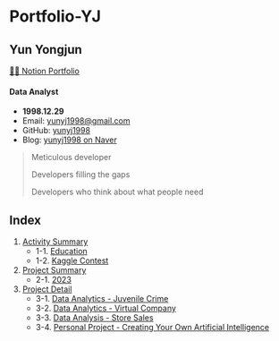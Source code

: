 # Portfolio-YJ

## Yun Yongjun

[👩‍💻 Notion Portfolio](https://www.notion.so/MR-_YUN-100d23b1a85b42d2b9e29262f02e9011)

#### Data Analyst

- **1998.12.29**
- Email: yunyj1998@gmail.com
- GitHub: [yunyj1998](https://github.com/yunyj1998)
- Blog: [yunyj1998 on Naver](https://blog.naver.com/yunyj1998)

> Meticulous developer
>
> Developers filling the gaps
>
> Developers who think about what people need

## Index

1. [Activity Summary](#activity-summary)
    - 1-1. [Education](#education)
    - 1-2. [Kaggle Contest](#kaggle-contest-store-sales)
2. [Project Summary](#project-summary)
    - 2-1. [2023](#2023)
3. [Project Detail](#project-detail)
    - 3-1. [Data Analytics - Juvenile Crime](#data-analytics-juvenile-crime)
    - 3-2. [Data Analytics - Virtual Company](#data-analytics-virtual-company)
    - 3-3. [Data Analysis - Store Sales](#data-analysis-store-sales)
    - 3-4. [Personal Project - Creating Your Own Artificial Intelligence](#personal-project-creating-your-own-artificial-intelligence)
